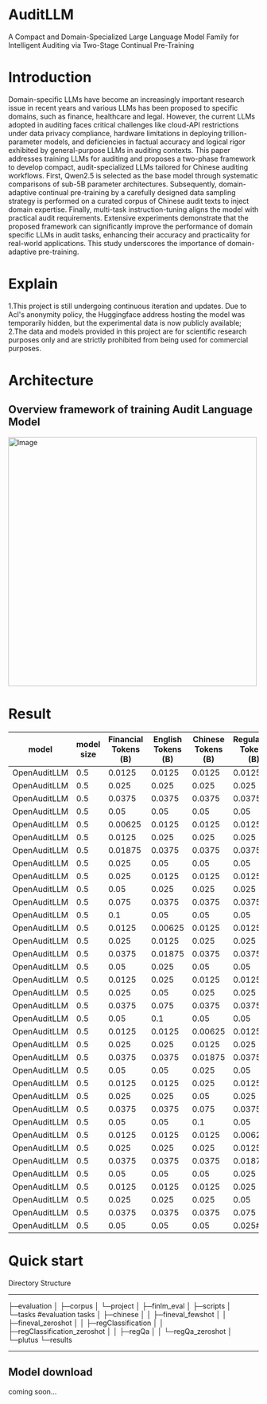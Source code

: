 # AuditLLM

A Compact and Domain-Specialized Large Language Model Family for Intelligent Auditing via Two-Stage Continual Pre-Training

# Introduction

Domain-specific LLMs have become an increasingly important research issue in recent years and various LLMs has been proposed to specific domains, such as finance, healthcare and legal. However, the current LLMs adopted in auditing faces critical challenges like cloud-API restrictions under data privacy compliance, hardware limitations in deploying trillion-parameter models, and deficiencies in factual accuracy and logical rigor exhibited by general-purpose LLMs in auditing contexts. This paper addresses training LLMs for auditing and proposes a two-phase framework to develop compact, audit-specialized LLMs tailored for Chinese auditing workflows. First, Qwen2.5 is selected as the base model through systematic comparisons of sub-5B parameter architectures. Subsequently, domain-adaptive continual pre-training by a carefully designed data sampling strategy is performed on a curated corpus of Chinese audit texts to inject domain expertise. Finally, multi-task instruction-tuning aligns the model with practical audit requirements. Extensive experiments demonstrate that the proposed framework can significantly improve the performance of domain specific LLMs in audit tasks, enhancing their accuracy and practicality for real-world applications. This study underscores the importance of domain-adaptive pre-training.

# Explain

1.This project is still undergoing continuous iteration and updates. Due to Acl's anonymity policy, the Huggingface address hosting the model was temporarily hidden, but the experimental data is now publicly available;
2.The data and models provided in this project are for scientific research purposes only and are strictly prohibited from being used for commercial purposes.

# Architecture

## Overview framework of training Audit Language Model


<img src="" alt="Image" width="500"/>


# Result

| model        | model size | Financial Tokens (B) | English Tokens (B) | Chinese Tokens (B) | Regulation Tokens (B) | FinanceIQ | reg-entity | reg-problem-entity | reg-legal-name | reg-relation | Average Performance |
| ------------ | ---------- | -------------------- | ------------------ | ------------------ | --------------------- | --------- | ---------- | ------------------ | -------------- | ------------ | ------------------- |
| OpenAuditLLM | 0.5        | 0.0125               | 0.0125             | 0.0125             | 0.0125                | 44.03     | 41.77      | 26.8               | 14.68          | 14.53        | 28.362              |
| OpenAuditLLM | 0.5        | 0.025                | 0.025              | 0.025              | 0.025                 | 40.91     | 41.96      | 22.28              | 16.06          | 23.93        | 29.028              |
| OpenAuditLLM | 0.5        | 0.0375               | 0.0375             | 0.0375             | 0.0375                | 41.23     | 46.03      | 26.14              | 15.6           | 24.79        | 30.758              |
| OpenAuditLLM | 0.5        | 0.05                 | 0.05               | 0.05               | 0.05                  | 40.83     | 50.35      | 26.14              | 16.06          | 26.5         | 31.976              |
| OpenAuditLLM | 0.5        | 0.00625              | 0.0125             | 0.0125             | 0.0125                | 40.52     | 43.1       | 24.18              | 16.97          | 22.22        | 29.398              |
| OpenAuditLLM | 0.5        | 0.0125               | 0.025              | 0.025              | 0.025                 | 41.06     | 43.23      | 18.95              | 16.97          | 23.93        | 28.828              |
| OpenAuditLLM | 0.5        | 0.01875              | 0.0375             | 0.0375             | 0.0375                | 40.71     | 43.8       | 22.22              | 16.54          | 24.79        | 29.612              |
| OpenAuditLLM | 0.5        | 0.025                | 0.05               | 0.05               | 0.05                  | 41.01     | 45.52      | 23.53              | 16.06          | 26.5         | 30.524              |
| OpenAuditLLM | 0.5        | 0.025                | 0.0125             | 0.0125             | 0.0125                | 40.89     | 47.29      | 21.57              | 14.68          | 23.93        | 29.672              |
| OpenAuditLLM | 0.5        | 0.05                 | 0.025              | 0.025              | 0.025                 | 40.99     | 55.12      | 22.88              | 15.6           | 27.35        | 32.388              |
| OpenAuditLLM | 0.5        | 0.075                | 0.0375             | 0.0375             | 0.0375                | 41.25     | 58.61      | 22.22              | 15.14          | 28.21        | 33.086              |
| OpenAuditLLM | 0.5        | 0.1                  | 0.05               | 0.05               | 0.05                  | 41.46     | 55.24      | 22.88              | 14.68          | 29.06        | 32.664              |
| OpenAuditLLM | 0.5        | 0.0125               | 0.00625            | 0.0125             | 0.0125                | 40.89     | 47.29      | 21.57              | 14.68          | 23.93        | 29.672              |
| OpenAuditLLM | 0.5        | 0.025                | 0.0125             | 0.025              | 0.025                 | 40.99     | 55.12      | 22.88              | 15.6           | 27.35        | 32.388              |
| OpenAuditLLM | 0.5        | 0.0375               | 0.01875            | 0.0375             | 0.0375                | 41.25     | 58.61      | 22.22              | 15.14          | 28.21        | 33.086              |
| OpenAuditLLM | 0.5        | 0.05                 | 0.025              | 0.05               | 0.05                  | 41.46     | 55.24      | 22.88              | 14.68          | 29.06        | 32.664              |
| OpenAuditLLM | 0.5        | 0.0125               | 0.025              | 0.0125             | 0.0125                | 40.54     | 45.26      | 23.53              | 18.81          | 19.66        | 29.56               |
| OpenAuditLLM | 0.5        | 0.025                | 0.05               | 0.025              | 0.025                 | 41.3      | 55.63      | 23.53              | 16.51          | 27.35        | 32.864              |
| OpenAuditLLM | 0.5        | 0.0375               | 0.075              | 0.0375             | 0.0375                | 41.25     | 49.78      | 23.53              | 16.06          | 30.77        | 32.278              |
| OpenAuditLLM | 0.5        | 0.05                 | 0.1                | 0.05               | 0.05                  | 41.56     | 49.21      | 22.88              | 16.06          | 29.91        | 31.924              |
| OpenAuditLLM | 0.5        | 0.0125               | 0.0125             | 0.00625            | 0.0125                | 42.27     | 41.7       | 24.18              | 17.89          | 19.66        | 29.14               |
| OpenAuditLLM | 0.5        | 0.025                | 0.025              | 0.0125             | 0.025                 | 41.53     | 55.05      | 25.49              | 16.97          | 20.51        | 31.91               |
| OpenAuditLLM | 0.5        | 0.0375               | 0.0375             | 0.01875            | 0.0375                | 41.98     | 53.91      | 24.84              | 16.97          | 18.8         | 31.3                |
| OpenAuditLLM | 0.5        | 0.05                 | 0.05               | 0.025              | 0.05                  | 41.78     | 57.79      | 26.14              | 16.97          | 23.08        | 33.152              |
| OpenAuditLLM | 0.5        | 0.0125               | 0.0125             | 0.025              | 0.0125                | 40.83     | 50.03      | 24.84              | 17.43          | 29.06        | 32.438              |
| OpenAuditLLM | 0.5        | 0.025                | 0.025              | 0.05               | 0.025                 | 41.91     | 51.11      | 24.84              | 16.97          | 23.08        | 31.582              |
| OpenAuditLLM | 0.5        | 0.0375               | 0.0375             | 0.075              | 0.0375                | 42.11     | 50.92      | 24.84              | 16.97          | 24.79        | 31.926              |
| OpenAuditLLM | 0.5        | 0.05                 | 0.05               | 0.1                | 0.05                  | 42.29     | 47.68      | 24.84              | 16.51          | 23.08        | 30.88               |
| OpenAuditLLM | 0.5        | 0.0125               | 0.0125             | 0.0125             | 0.00625               | 42.12     | 42.15      | 24.18              | 17.89          | 17.95        | 28.858              |
| OpenAuditLLM | 0.5        | 0.025                | 0.025              | 0.025              | 0.0125                | 41.45     | 62.3       | 24.84              | 16.51          | 23.93        | 33.806              |
| OpenAuditLLM | 0.5        | 0.0375               | 0.0375             | 0.0375             | 0.01875               | 41.57     | 60.01      | 26.14              | 16.97          | 28.21        | 34.58               |
| OpenAuditLLM | 0.5        | 0.05                 | 0.05               | 0.05               | 0.025                 | 41.75     | 61.09      | 25.49              | 17.43          | 23.08        | 33.768              |
| OpenAuditLLM | 0.5        | 0.0125               | 0.0125             | 0.0125             | 0.025                 | 41.86     | 42.66      | 22.88              | 19.27          | 16.24        | 28.582              |
| OpenAuditLLM | 0.5        | 0.025                | 0.025              | 0.025              | 0.05                  | 41.29     | 52.77      | 24.18              | 18.81          | 21.37        | 31.684              |
| OpenAuditLLM | 0.5        | 0.0375               | 0.0375             | 0.0375             | 0.075                 | 41.13     | 55.88      | 24.84              | 16.97          | 25.64        | 32.892              |
| OpenAuditLLM | 0.5        | 0.05                 | 0.05               | 0.05               | 0.025#                | 41.49     | 56.83      | 24.18              | 17.89          | 26.5         | 33.378              |

# Quick start

Directory Structure

---
├─evaluation
│  ├─corpus
│  └─project
│      ├─finlm_eval
│      ├─scripts
│      └─tasks #evaluation tasks
│          ├─chinese
│          │  ├─fineval_fewshot
│          │  ├─fineval_zeroshot
│          │  ├─regClassification
│          │  ├─regClassification_zeroshot
│          │  ├─regQa
│          │  └─regQa_zeroshot
│          └─plutus
└─results

---

## Model download

coming soon...
